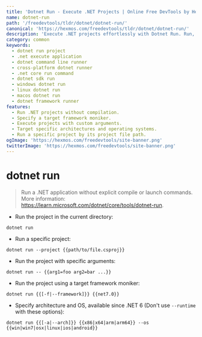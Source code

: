 ```yaml
---
title: 'Dotnet Run - Execute .NET Projects | Online Free DevTools by Hexmos'
name: dotnet-run
path: '/freedevtools/tldr/dotnet/dotnet-run/'
canonical: 'https://hexmos.com/freedevtools/tldr/dotnet/dotnet-run/'
description: 'Execute .NET projects effortlessly with Dotnet Run. Run, build, and debug your .NET applications directly from the command line. Free online tool, no registration required.'
category: common
keywords:
  - dotnet run project
  - .net execute application
  - dotnet command line runner
  - cross-platform dotnet runner
  - .net core run command
  - dotnet sdk run
  - windows dotnet run
  - linux dotnet run
  - macos dotnet run
  - dotnet framework runner
features:
  - Run .NET projects without compilation.
  - Specify a target framework moniker.
  - Execute projects with custom arguments.
  - Target specific architectures and operating systems.
  - Run a specific project by its project file path.
ogImage: 'https://hexmos.com/freedevtools/site-banner.png'
twitterImage: 'https://hexmos.com/freedevtools/site-banner.png'
---
```


# dotnet run

> Run a .NET application without explicit compile or launch commands.
> More information: <https://learn.microsoft.com/dotnet/core/tools/dotnet-run>.

- Run the project in the current directory:

`dotnet run`

- Run a specific project:

`dotnet run --project {{path/to/file.csproj}}`

- Run the project with specific arguments:

`dotnet run -- {{arg1=foo arg2=bar ...}}`

- Run the project using a target framework moniker:

`dotnet run {{[-f|--framework]}} {{net7.0}}`

- Specify architecture and OS, available since .NET 6 (Don't use `--runtime` with these options):

`dotnet run {{[-a|--arch]}} {{x86|x64|arm|arm64}} --os {{win|win7|osx|linux|ios|android}}`
